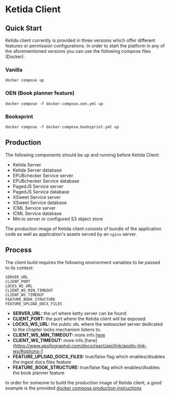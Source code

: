 # Ketida Client

## Quick Start

Ketida client currently is provided in three versions which offer different features or permission configurations. In order to start the platform in any of the aforementioned versions you can use the following compose files (Docker).

### Vanilla

`docker compose up`

### OEN (Book planner feature)

`docker compose -f docker-compose.oen.yml up`

### Booksprint

`docker compose -f docker-compose.booksprint.yml up`

## Production

The following components should be up and running before Ketida Client:

- Ketida Server
- Ketida Server database
- EPUBchecker Service server
- EPUBchecker Service database
- PagedJS Service server
- PagedJS Service database
- XSweet Service server
- XSweet Service database
- ICML Service server
- ICML Service database
- Min:io server or configured S3 object store

The production image of Ketida client consists of bundle of the application code as well as application's assets served by an `nginx` server.

## Process

The client build requires the following environment variables to be passed to its context:

```
SERVER_URL
CLIENT_PORT
LOCKS_WS_URL
CLIENT_WS_MIN_TIMEOUT
CLIENT_WS_TIMEOUT
FEATURE_BOOK_STRUCTURE
FEATURE_UPLOAD_DOCX_FILES
```

- **SERVER_URL:** the url where ketty server can be found
- **CLIENT_PORT:** the port where the Ketida client will be exposed
- **LOCKS_WS_URL:** the public `URL` where the websocket server dedicated to the chapter locks mechanism listens to.
- **CLIENT_WS_MIN_TIMEOUT:** more info [here](https://www.apollographql.com/docs/react/api/link/apollo-link-ws/#options-1)
- **CLIENT_WS_TIMEOUT:** more info [here](https://www.apollographql.com/docs/react/api/link/apollo-link-ws/#options-1
- **FEATURE_UPLOAD_DOCX_FILES:** true/false flag which enables/disables the ingest docx files feature
- **FEATURE_BOOK_STRUCTURE:** true/false flag which enables/disables the book planner feature

In order for someone to build the production image of Ketida client, a good example is the provided [docker compose production instructions](https://gitlab.coko.foundation/ketida/vanilla-client/-/blob/main/docker-compose.production.yml)
